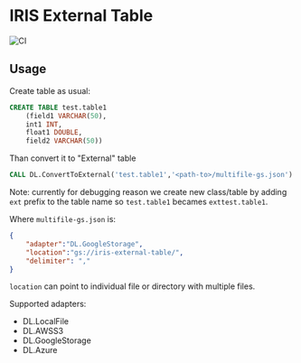 # IRIS External Table

![CI](https://github.com/antonum/IRIS-ExternalTable/workflows/CI/badge.svg)

## Usage

Create table as usual:

```sql
CREATE TABLE test.table1
    (field1 VARCHAR(50), 
    int1 INT, 
    float1 DOUBLE, 
    field2 VARCHAR(50))
```
Than convert it to "External" table
```sql
CALL DL.ConvertToExternal('test.table1','<path-to>/multifile-gs.json')
```
Note: currently for debugging reason we create new class/table by adding `ext` prefix to the table name so `test.table1` becames `exttest.table1`.

Where `multifile-gs.json` is:
```json
{
    "adapter":"DL.GoogleStorage",
    "location":"gs://iris-external-table/",
    "delimiter": ","
}
```
`location` can point to individual file or directory with multiple files.

Supported adapters:
- DL.LocalFile
- DL.AWSS3
- DL.GoogleStorage
- DL.Azure

